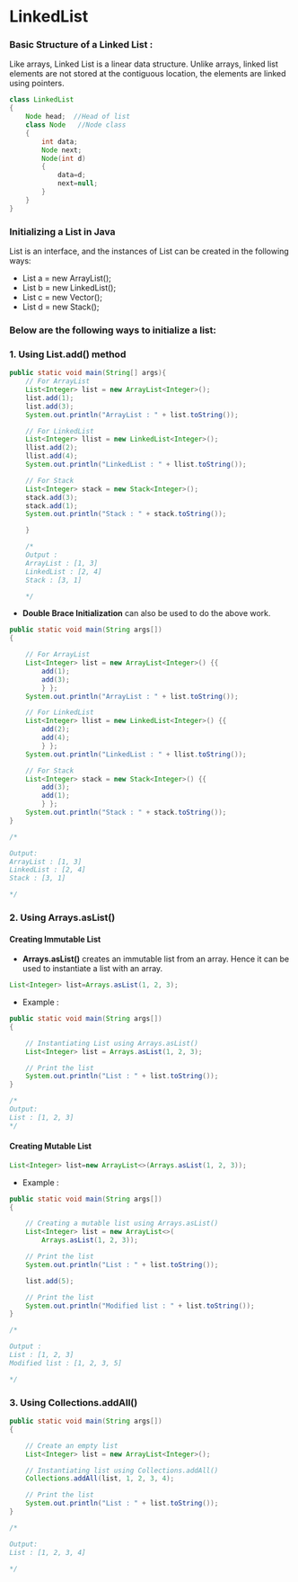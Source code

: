 # LinkedList

### Basic Structure of a Linked List :

Like arrays, Linked List is a linear data structure. Unlike arrays, linked list elements are not stored at the contiguous location, the elements are linked using pointers.

```java
class LinkedList
{
    Node head;  //Head of list
    class Node   //Node class
    {
        int data;
        Node next;
        Node(int d)
        {
            data=d;
            next=null;
        }
    }
}
```


### Initializing a List in Java

List is an interface, and the instances of List can be created in the following ways:

- List a = new ArrayList();
- List b = new LinkedList();
- List c = new Vector(); 
- List d = new Stack(); 

### Below are the following ways to initialize a list:

### 1. Using List.add() method


```java
public static void main(String[] args){
    // For ArrayList
    List<Integer> list = new ArrayList<Integer>();
    list.add(1);
    list.add(3);
    System.out.println("ArrayList : " + list.toString());

    // For LinkedList
    List<Integer> llist = new LinkedList<Integer>();
    llist.add(2);
    llist.add(4);
    System.out.println("LinkedList : " + llist.toString());

    // For Stack
    List<Integer> stack = new Stack<Integer>();
    stack.add(3);
    stack.add(1);
    System.out.println("Stack : " + stack.toString());

    }

    /*
    Output :
    ArrayList : [1, 3]
    LinkedList : [2, 4]
    Stack : [3, 1]

    */

```

- **Double Brace Initialization** can also be used to do the above work.


```java
public static void main(String args[])
{

    // For ArrayList
    List<Integer> list = new ArrayList<Integer>() {{
        add(1);
        add(3);
        } };
    System.out.println("ArrayList : " + list.toString());

    // For LinkedList
    List<Integer> llist = new LinkedList<Integer>() {{
        add(2);
        add(4);
        } };
    System.out.println("LinkedList : " + llist.toString());

    // For Stack
    List<Integer> stack = new Stack<Integer>() {{
        add(3);
        add(1);
        } };
    System.out.println("Stack : " + stack.toString());
}

/*

Output:
ArrayList : [1, 3]
LinkedList : [2, 4]
Stack : [3, 1]

*/

```

### 2. Using Arrays.asList()

#### Creating Immutable List
- **Arrays.asList()** creates an immutable list from an array. Hence it can be used to instantiate a list with an array.

```java
List<Integer> list=Arrays.asList(1, 2, 3);
```

- Example :

```java
public static void main(String args[])
{

    // Instantiating List using Arrays.asList()
    List<Integer> list = Arrays.asList(1, 2, 3);

    // Print the list
    System.out.println("List : " + list.toString());
}

/*
Output:
List : [1, 2, 3]
*/

```

#### Creating Mutable List

```java
List<Integer> list=new ArrayList<>(Arrays.asList(1, 2, 3));
```

- Example :

```java
public static void main(String args[])
{

    // Creating a mutable list using Arrays.asList()
    List<Integer> list = new ArrayList<>(
        Arrays.asList(1, 2, 3));

    // Print the list
    System.out.println("List : " + list.toString());

    list.add(5);

    // Print the list
    System.out.println("Modified list : " + list.toString());
}

/*

Output :
List : [1, 2, 3]
Modified list : [1, 2, 3, 5]

*/

```


### 3. Using Collections.addAll()

```java
public static void main(String args[])
{

    // Create an empty list
    List<Integer> list = new ArrayList<Integer>();

    // Instantiating list using Collections.addAll()
    Collections.addAll(list, 1, 2, 3, 4);

    // Print the list
    System.out.println("List : " + list.toString());
}

/*

Output:
List : [1, 2, 3, 4]

*/

```




